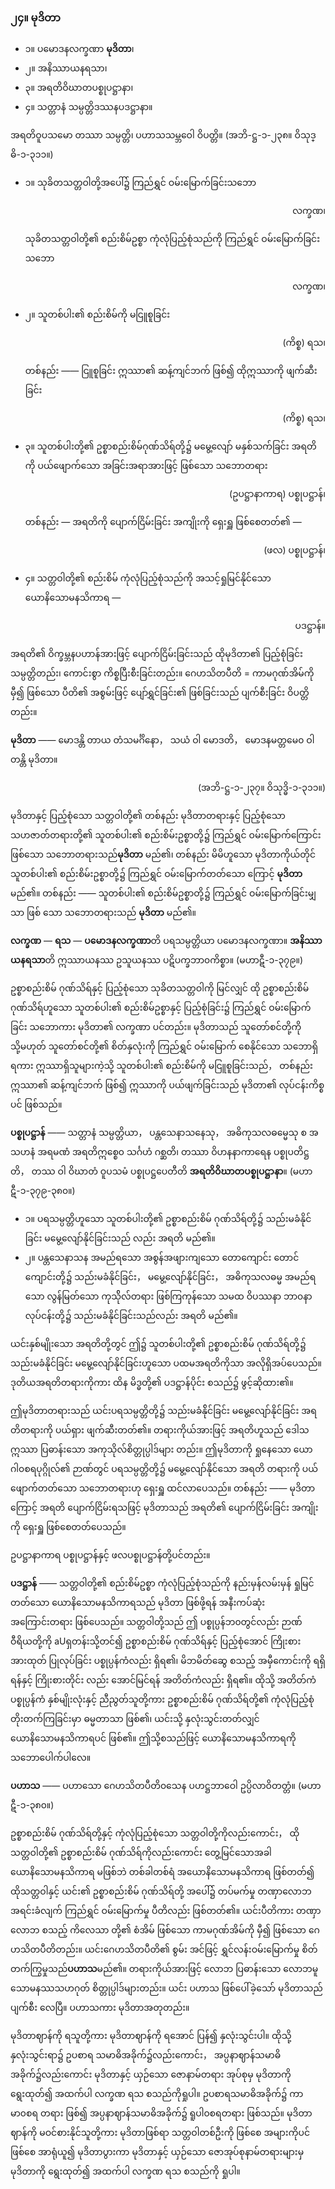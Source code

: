 ### ၂၄။ မုဒိတာ 
- ၁။ ပမောဒနလက္ခဏာ **မုဒိတာ**၊ 
- ၂။ အနိဿာယနရသာ၊ 
- ၃။ အရတိဝိဃာတပစ္စုပဋ္ဌာနာ၊ 
- ၄။ သတ္တာနံ သမ္ပတ္တိဒဿနပဒဋ္ဌာနာ။

အရတိဝူပသမော တဿာ သမ္ပတ္တိ၊ ပဟာသသမ္ဘဝေါ ဝိပတ္တိ။
(အဘိ-ဋ္ဌ-၁-၂၃၈။ ဝိသုဒ္ဓိ-၁-၃၁၁။)
- ၁။ သုခိတသတ္တဝါတို့အပေါ်၌ ကြည်ရွှင် ဝမ်းမြောက်ခြင်းသဘော <p align="right">လက္ခဏ၊</p>
  သုခိတသတ္တဝါတို့၏ စည်းစိမ်ဥစ္စာ ကုံလုံပြည့်စုံသည်ကို ကြည်ရွှင် ဝမ်းမြောက်ခြင်းသဘော <p align="right">လက္ခဏ၊</p> 
- ၂။ သူတစ်ပါး၏ စည်းစိမ်ကို မငြူစူခြင်း <p align="right">(ကိစ္စ) ရသ၊</p>
  တစ်နည်း —— ငြူစူခြင်း ဣဿာ၏ ဆန့်ကျင်ဘက် ဖြစ်၍ ထိုဣဿာကို ဖျက်ဆီးခြင်း <p align="right">(ကိစ္စ) ရသ၊</p> 
- ၃။ သူတစ်ပါးတို့၏ ဥစ္စာစည်းစိမ်ဂုဏ်သိရ်တို့၌ မမွေ့လျော် မနှစ်သက်ခြင်း အရတိကို ပယ်ဖျောက်သော အခြင်းအရာအားဖြင့် ဖြစ်သော သဘောတရား <p align="right">(ဥပဋ္ဌာနာကာရ) ပစ္စုပဋ္ဌာန်၊</p>
  တစ်နည်း — အရတိကို ပျောက်ငြိမ်းခြင်း အကျိုးကို ရှေးရှူ ဖြစ်စေတတ်၏ — <p align="right">(ဖလ) ပစ္စုပဋ္ဌာန်၊</p> 
- ၄။ သတ္တဝါတို့၏ စည်းစိမ် ကုံလုံပြည့်စုံသည်ကို အသင့်ရှုမြင်နိုင်သော ယောနိသောမနသိကာရ — <p align="right">ပဒဋ္ဌာန်။</p>

အရတိ၏ ဝိက္ခမ္ဘနပဟာန်အားဖြင့် ပျောက်ငြိမ်းခြင်းသည် ထိုမုဒိတာ၏ ပြည့်စုံခြင်း သမ္ပတ္တိတည်း၊ ကောင်းစွာ ကိစ္စပြီးစီးခြင်းတည်း။
ဂေဟသိတပီတိ = ကာမဂုဏ်အိမ်ကို မှီ၍ ဖြစ်သော ပီတိ၏ အစွမ်းဖြင့် ပျော်ရွှင်ခြင်း၏ ဖြစ်ခြင်းသည် ပျက်စီးခြင်း ဝိပတ္တိတည်း။

 **မုဒိတာ** —— မောဒန္တိ တာယ တံသမင်္ဂိနော， သယံ ဝါ မောဒတိ， မောဒနမတ္တမေ၀ ဝါ တန္တိ မုဒိတာ။
<p align="right">(အဘိ-ဋ္ဌ-၁-၂၃၇။ ဝိသုဒ္ဓိ-၁-၃၁၁။)</p>

မုဒိတာနှင့် ပြည့်စုံသော သတ္တဝါတို့၏ တစ်နည်း မုဒိတာတရားနှင့် ပြည့်စုံသော သဟဇာတ်တရားတို့၏ သူတစ်ပါး၏ စည်းစိမ်းဥစ္စာတို့၌ ကြည်ရွှင် ဝမ်းမြောက်ကြောင်း ဖြစ်သော သဘောတရားသည်**မုဒိတာ** မည်၏၊ တစ်နည်း မိမိဟူသော မုဒိတာကိုယ်တိုင် သူတစ်ပါး၏ စည်းစိမ်းဥစ္စာတို့၌ ကြည်ရွှင် ဝမ်းမြောက်တတ်သော ကြောင့် **မုဒိတာ** မည်၏။
တစ်နည်း —— သူတစ်ပါး၏ စည်းစိမ်ဥစ္စာတို့၌ ကြည်ရွှင် ဝမ်းမြောက်ခြင်းမျှသာ ဖြစ် သော သဘောတရားသည် **မုဒိတာ** မည်၏။

**လက္ခဏ** — **ရသ** — **ပမောဒနလက္ခဏာ**တိ ပရသမ္ပတ္တိယာ ပမောဒနလက္ခဏာ။
**အနိဿာယနရသာ**တိ ဣဿာယနဿ ဥသူယနဿ ပဋိပက္ခဘာ၀ကိစ္စာ။
(မဟာဋီ-၁-၃၇၉။)

ဥစ္စာစည်းစိမ် ဂုဏ်သိရ်နှင့် ပြည့်စုံသော သုခိတသတ္တဝါကို မြင်လျှင် ထို ဥစ္စာစည်းစိမ် ဂုဏ်သိရ်ဟူသော သူတစ်ပါး၏ စည်းစိမ်ဥစ္စာနှင့် ပြည့်စုံခြင်း၌ ကြည်ရွှင် ဝမ်းမြောက်ခြင်း သဘောကား မုဒိတာ၏ လက္ခဏာ ပင်တည်း။
မုဒိတာသည် သူတော်စင်တို့ကို သို့မဟုတ် သူတော်စင်တို့၏ စိတ်နှလုံးကို ကြည်ရွှင် ဝမ်းမြောက် စေနိုင်သော သဘောရှိရကား ဣဿာရှိသူများကဲ့သို့ သူတစ်ပါး၏ စည်းစိမ်ကို မငြူစူခြင်းသည်， တစ်နည်း ဣဿာ၏ ဆန့်ကျင်ဘက် ဖြစ်၍ ဣဿာကို ပယ်ဖျက်ခြင်းသည် မုဒိတာ၏ လုပ်ငန်းကိစ္စပင် ဖြစ်သည်။

**ပစ္စုပဋ္ဌာန်** —— သတ္တာနံ သမ္ပတ္တိယာ， ပန္တသေနာသနေသု， အဓိကုသလဓမ္မေသု စ အသဟနံ အရမဏံ အရတိဣစ္စေ၀ သင်္ဂဟံ ဂစ္ဆတိ၊ တဿာ ဝိဟနနာကာရေန ပစ္စုပတိဋ္ဌတိ， တဿ ဝါ ဝိဃာတံ ဝူပသမံ ပစ္စုပဋ္ဌပေတီတိ **အရတိဝိဃာတပစ္စုပဋ္ဌာနာ**။
(မဟာဋီ-၁-၃၇၉-၃၈၀။)
- ၁။ ပရသမ္ပတ္တိဟူသော သူတစ်ပါးတို့၏ ဥစ္စာစည်းစိမ် ဂုဏ်သိရ်တို့၌ သည်းမခံနိုင်ခြင်း မမွေ့လျော်နိုင်ခြင်းသည် လည်း အရတိ မည်၏။
- ၂။ ပန္တသေနာသန အမည်ရသော အစွန်အဖျားကျသော တောကျောင်း တောင်ကျောင်းတို့၌ သည်းမခံနိုင်ခြင်း， မမွေ့လျော်နိုင်ခြင်း， အဓိကုသလဓမ္မ အမည်ရသော လွန်မြတ်သော ကုသ်ိုလ်တရား ဖြစ်ကြကုန်သော သမထ ဝိပဿနာ ဘာ၀နာလုပ်ငန်းတို့၌ သည်းမခံနိုင်ခြင်းသည်လည်း အရတိ မည်၏။

ယင်းနှစ်မျိုးသော အရတိတို့တွင် ဤ၌ သူတစ်ပါးတို့၏ ဥစ္စာစည်းစိမ် ဂုဏ်သိရ်တို့၌ သည်းမခံနိုင်ခြင်း မမွေ့လျော်နိုင်ခြင်းဟူသော ပထမအရတိကိုသာ အလိုရှိအပ်ပေသည်။
ဒုတိယအရတိတရားကိုကား ထိန မိဒ္ဓတို့၏ ပဒဋ္ဌာန်ပိုင်း စသည်၌ ဖွင့်ဆိုထား၏။

ဤမုဒိတာတရားသည် ယင်းပရသမ္ပတ္တိတို့၌ သည်းမခံန်ိုင်ခြင်း မမွေ့လျော်နိုင်ခြင်း အရတိတရားကို ပယ်ရှား ဖျက်ဆီးတတ်၏။
တရားကိုယ်အားဖြင့် အရတိဟူသည် ဒေါသ ဣဿာ ပြဓာန်းသော အကုသိုလ်စိတ္တုပ္ပါဒ်များ တည်း။
ဤမုဒိတာကို ရှုနေသော ယောဂါ၀စရပုဂ္ဂိုလ်၏ ဉာဏ်တွင် ပရသမ္ပတ္တိတို့၌ မမွေ့လျော်နိုင်သော အရတိ တရားကို ပယ်ဖျောက်တတ်သော သဘောတရားဟု ရှေးရှူ ထင်လာပေသည်။
တစ်နည်း —— မုဒိတာကြောင့် အရတိ ပျောက်ငြိမ်းရသဖြင့် မုဒိတာသည် အရတိ၏ ပျောက်ငြိမ်းခြင်း အကျိုးကို ရှေးရှူ ဖြစ်စေတတ်ပေသည်။

ဥပဋ္ဌာနာကာရ ပစ္စုပဋ္ဌာန်နှင့် ဖလပစ္စုပဋ္ဌာန်တို့ပင်တည်း။

**ပဒဋ္ဌာန်** —— သတ္တဝါတို့၏ စည်းစိမ်ဥစ္စာ ကုံလုံပြည့်စုံသည်ကို နည်းမှန်လမ်းမှန် ရှုမြင်တတ်သော ယောနိသောမနသိကာရသည် မုဒိတာ ဖြစ်ဖို့ရန် အနီးကပ်ဆုံး အကြောင်းတရား ဖြစ်ပေသည်။
သတ္တဝါတို့သည် ဤ ပစ္စုပ္ပန်ဘ၀တွင်လည်း ဉာဏ် ဝီရိယတို့ကို aUရှတန်းသို့တင်၍ ဥစ္စာစည်းစိမ် ဂုဏ်သိရ်နှင့် ပြည့်စုံအောင် ကြိုးစား အားထုတ် ပြုလုပ်ခြင်း ပစ္စုပ္ပန်ကံလည်း ရှိရ၏၊ မိဘမိတ်ဆွေ စသည့် အမှီကောင်းကို ရရှိရန်နှင့် ကြိုးစားတိုင်း လည်း အောင်မြင်ရန် အတိတ်ကံလည်း ရှိရ၏။
ထိုသို့ အတိတ်ကံ ပစ္စုပ္ပန်ကံ နှစ်မျိုးလုံးနှင့် ညီညွတ်သူတို့ကား ဥစ္စာစည်းစိမ် ဂုဏ်သိရ်တို့၏ ကုံလုံပြည့်စုံ တိုးတက်ကြခြင်းမှာ ဓမ္မတာသာ ဖြစ်၏၊ ယင်းသို့ နှလုံးသွင်းတတ်လျှင် ယောနိသောမနသိကာရပင် ဖြစ်၏။
ဤသို့စသည်ဖြင့် ယောနိသောမနသိကာရကို သဘောပေါက်ပါလေ။

**ပဟာသ** —— ပဟာသော ဂေဟသိတပီတိ၀သေန ပဟဋ္ဌဘာဝေါ ဥပ္ပိလာဝိတတ္တံ။
(မဟာဋီ-၁-၃၈၀။)

ဥစ္စာစည်းစိမ် ဂုဏ်သိရ်တို့နှင့် ကုံလုံပြည့်စုံသော သတ္တဝါတို့ကိုလည်းကောင်း， ထိုသတ္တဝါတို့၏ ဥစ္စာစည်းစိမ် ဂုဏ်သိရ်ကိုလည်းကောင်း တွေ့မြင်သောအခါ ယောနိသောမနသိကာရ မဖြစ်ဘဲ တစ်ခါတစ်ရံ အယောနိသောမနသိကာရ ဖြစ်တတ်၍ ထိုသတ္တဝါနှင့် ယင်း၏ ဥစ္စာစည်းစိမ် ဂုဏ်သိရ်တို့ အပေါ်၌ တပ်မက်မှု တဏှာလောဘ အရင်းခံလျက် ကြည်ရွှင် ဝမ်းမြောက်မှု ပီတိလည်း ဖြစ်တတ်၏။
ယင်းပီတိကား တဏှာလောဘ စသည့် ကိလေသာ တို့၏ စံအိမ် ဖြစ်သော ကာမဂုဏ်အိမ်ကို မှီ၍ ဖြစ်သော ဂေဟသိတပီတိတည်း။
ယင်းဂေဟသိတပီတိ၏ စွမ်း အင်ဖြင့် ရွှင်လန်းဝမ်းမြောက်မှု စိတ်တက်ကြွမှုသည်**ပဟာသ**မည်၏။
တရားကိုယ်အားဖြင့် လောဘ ပြဓာန်းသော လောဘမူသောမနဿသဟဂုတ် စိတ္တုပ္ပါဒ်များတည်း။
ယင်း ပဟာသ ဖြစ်ပေါ်ခဲ့သော် မုဒိတာသည် ပျက်စီး လေပြီ။
ပဟာသကား မုဒိတာအတုတည်း။

မုဒိတာဈာန်ကို ရသူတို့ကား မုဒိတာဈာန်ကို ရအောင် ပြန်၍ နှလုံးသွင်းပါ။
ထိုသို့ နှလုံးသွင်းရာ၌ ဥပစာရ သမာဓိအခိုက်၌လည်းကောင်း， အပ္ပနာဈာန်သမာဓိအခိုက်၌လည်းကောင်း မုဒိတာနှင့် ယှဉ်သော ဇောနာမ်တရား အုပ်စုမှ မုဒိတာကို ရွေးထုတ်၍ အထက်ပါ လက္ခဏ ရသ စသည်ကိုရှုပါ။
ဥပစာရသမာဓိအခိုက်၌ ကာမာ၀စရ တရား ဖြစ်၍ အပ္ပနာဈာန်သမာဓိအခိုက်၌ ရူပါ၀စရတရား ဖြစ်သည်။
မုဒိတာဈာန်ကို မဝင်စားနိုင်သူတို့ကား မုဒိတာဖြစ်ရာ သတ္တဝါတစ်ဦးကို ဖြစ်စေ အများကိုပင် ဖြစ်စေ အာရုံယူ၍ မုဒိတာပွားကာ မုဒိတာနှင့် ယှဉ်သော ဇောအုပ်စုနာမ်တရားများမှ မုဒိတာကို ရွေးထုတ်၍ အထက်ပါ လက္ခဏ ရသ စသည်ကို ရှုပါ။
